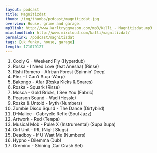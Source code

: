 ```yaml
---
layout: podcast
title: Magnitizdat
thumb: /img/thumbs/podcast/magnitizdat.jpg
overview: House, grime and garage.
mp3link: http://www.karltryggvason.com/mp3/Kalli_-_Magnitizdat.mp3
mixcloudlink: http://www.mixcloud.com/kalli/magnitizdat/
permalink: /podcast/magnitizdat
tags: [uk funky, house, garage]
length: 171079127
---
```


1. Cooly G - Weekend Fly (Hyperdub)
2. Roska - I Need Love (feat Anesha) (Rinse)
3. Rishi Romero - African Forest (Spinnin’ Deep)
4. Plez - I Can’t Stop (Warp)
5. Bakongo - Afar (Roska Kicks & Snares)
6. Roska - Squark (Rinse)
7. Mosca - Gold Bricks, I See You (Fabric)
8. Pearson Sound - Wad (Hessle)
9. Roska & Untold - Myth (Numbers)
10. Zombie Disco Squad - The Dance (Dirtybird)
11. D-Malice - Gabryelle Refix (Soul Jazz)
12. Artwork - Red (Tempa)
13. Musical Mob - Pulse X (Instrumental) (Supa Dupa)
14. Girl Unit - IRL (Night Slugs)
15. Deadboy - If U Want Me (Numbers)
16. Hypno - Dilemma (Dub)
17. Gremino - Shining (Car Crash Set) 

